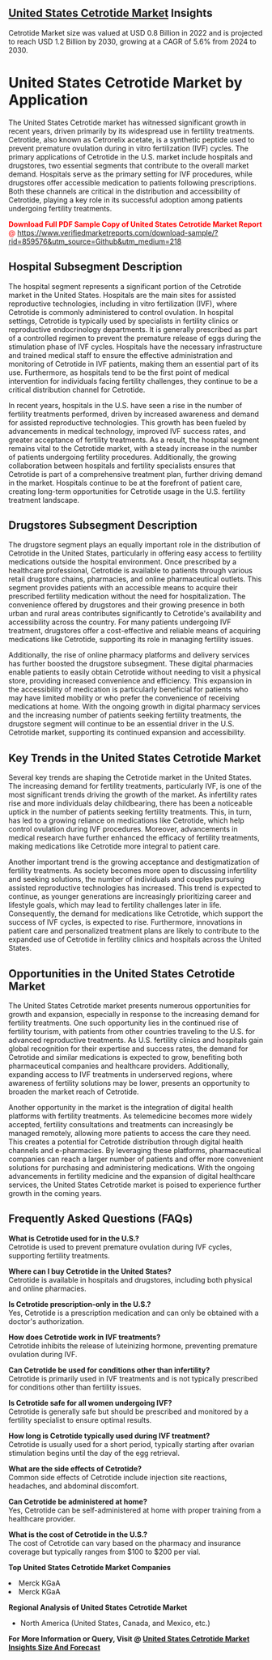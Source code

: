 <h2><a href="https://www.verifiedmarketreports.com/download-sample/?rid=859576&amp;utm_source=Github&amp;utm_medium=218" target="_blank">United States Cetrotide Market</a> Insights</h2><p>Cetrotide Market size was valued at USD 0.8 Billion in 2022 and is projected to reach USD 1.2 Billion by 2030, growing at a CAGR of 5.6% from 2024 to 2030.</p><p><h1>United States Cetrotide Market by Application</h1> <p>The United States Cetrotide market has witnessed significant growth in recent years, driven primarily by its widespread use in fertility treatments. Cetrotide, also known as Cetrorelix acetate, is a synthetic peptide used to prevent premature ovulation during in vitro fertilization (IVF) cycles. The primary applications of Cetrotide in the U.S. market include hospitals and drugstores, two essential segments that contribute to the overall market demand. Hospitals serve as the primary setting for IVF procedures, while drugstores offer accessible medication to patients following prescriptions. Both these channels are critical in the distribution and accessibility of Cetrotide, playing a key role in its successful adoption among patients undergoing fertility treatments. <p><span class=""><span style="color: #ff0000;"><strong>Download Full PDF Sample Copy of United States Cetrotide Market Report</strong> @ </span><a href="https://www.verifiedmarketreports.com/download-sample/?rid=859576&amp;utm_source=Github&amp;utm_medium=218" target="_blank">https://www.verifiedmarketreports.com/download-sample/?rid=859576&amp;utm_source=Github&amp;utm_medium=218</a></span></p></p> <h2>Hospital Subsegment Description</h2> <p>The hospital segment represents a significant portion of the Cetrotide market in the United States. Hospitals are the main sites for assisted reproductive technologies, including in vitro fertilization (IVF), where Cetrotide is commonly administered to control ovulation. In hospital settings, Cetrotide is typically used by specialists in fertility clinics or reproductive endocrinology departments. It is generally prescribed as part of a controlled regimen to prevent the premature release of eggs during the stimulation phase of IVF cycles. Hospitals have the necessary infrastructure and trained medical staff to ensure the effective administration and monitoring of Cetrotide in IVF patients, making them an essential part of its use. Furthermore, as hospitals tend to be the first point of medical intervention for individuals facing fertility challenges, they continue to be a critical distribution channel for Cetrotide. <p>In recent years, hospitals in the U.S. have seen a rise in the number of fertility treatments performed, driven by increased awareness and demand for assisted reproductive technologies. This growth has been fueled by advancements in medical technology, improved IVF success rates, and greater acceptance of fertility treatments. As a result, the hospital segment remains vital to the Cetrotide market, with a steady increase in the number of patients undergoing fertility procedures. Additionally, the growing collaboration between hospitals and fertility specialists ensures that Cetrotide is part of a comprehensive treatment plan, further driving demand in the market. Hospitals continue to be at the forefront of patient care, creating long-term opportunities for Cetrotide usage in the U.S. fertility treatment landscape. </p> <h2>Drugstores Subsegment Description</h2> <p>The drugstore segment plays an equally important role in the distribution of Cetrotide in the United States, particularly in offering easy access to fertility medications outside the hospital environment. Once prescribed by a healthcare professional, Cetrotide is available to patients through various retail drugstore chains, pharmacies, and online pharmaceutical outlets. This segment provides patients with an accessible means to acquire their prescribed fertility medication without the need for hospitalization. The convenience offered by drugstores and their growing presence in both urban and rural areas contributes significantly to Cetrotide's availability and accessibility across the country. For many patients undergoing IVF treatment, drugstores offer a cost-effective and reliable means of acquiring medications like Cetrotide, supporting its role in managing fertility issues. <p>Additionally, the rise of online pharmacy platforms and delivery services has further boosted the drugstore subsegment. These digital pharmacies enable patients to easily obtain Cetrotide without needing to visit a physical store, providing increased convenience and efficiency. This expansion in the accessibility of medication is particularly beneficial for patients who may have limited mobility or who prefer the convenience of receiving medications at home. With the ongoing growth in digital pharmacy services and the increasing number of patients seeking fertility treatments, the drugstore segment will continue to be an essential driver in the U.S. Cetrotide market, supporting its continued expansion and accessibility. </p> <h2>Key Trends in the United States Cetrotide Market</h2> <p>Several key trends are shaping the Cetrotide market in the United States. The increasing demand for fertility treatments, particularly IVF, is one of the most significant trends driving the growth of the market. As infertility rates rise and more individuals delay childbearing, there has been a noticeable uptick in the number of patients seeking fertility treatments. This, in turn, has led to a growing reliance on medications like Cetrotide, which help control ovulation during IVF procedures. Moreover, advancements in medical research have further enhanced the efficacy of fertility treatments, making medications like Cetrotide more integral to patient care. <p>Another important trend is the growing acceptance and destigmatization of fertility treatments. As society becomes more open to discussing infertility and seeking solutions, the number of individuals and couples pursuing assisted reproductive technologies has increased. This trend is expected to continue, as younger generations are increasingly prioritizing career and lifestyle goals, which may lead to fertility challenges later in life. Consequently, the demand for medications like Cetrotide, which support the success of IVF cycles, is expected to rise. Furthermore, innovations in patient care and personalized treatment plans are likely to contribute to the expanded use of Cetrotide in fertility clinics and hospitals across the United States. </p> <h2>Opportunities in the United States Cetrotide Market</h2> <p>The United States Cetrotide market presents numerous opportunities for growth and expansion, especially in response to the increasing demand for fertility treatments. One such opportunity lies in the continued rise of fertility tourism, with patients from other countries traveling to the U.S. for advanced reproductive treatments. As U.S. fertility clinics and hospitals gain global recognition for their expertise and success rates, the demand for Cetrotide and similar medications is expected to grow, benefiting both pharmaceutical companies and healthcare providers. Additionally, expanding access to IVF treatments in underserved regions, where awareness of fertility solutions may be lower, presents an opportunity to broaden the market reach of Cetrotide. <p>Another opportunity in the market is the integration of digital health platforms with fertility treatments. As telemedicine becomes more widely accepted, fertility consultations and treatments can increasingly be managed remotely, allowing more patients to access the care they need. This creates a potential for Cetrotide distribution through digital health channels and e-pharmacies. By leveraging these platforms, pharmaceutical companies can reach a larger number of patients and offer more convenient solutions for purchasing and administering medications. With the ongoing advancements in fertility medicine and the expansion of digital healthcare services, the United States Cetrotide market is poised to experience further growth in the coming years. </p> <h2>Frequently Asked Questions (FAQs)</h2> <p><strong>What is Cetrotide used for in the U.S.?</strong><br> Cetrotide is used to prevent premature ovulation during IVF cycles, supporting fertility treatments. </p> <p><strong>Where can I buy Cetrotide in the United States?</strong><br> Cetrotide is available in hospitals and drugstores, including both physical and online pharmacies. </p> <p><strong>Is Cetrotide prescription-only in the U.S.?</strong><br> Yes, Cetrotide is a prescription medication and can only be obtained with a doctor's authorization. </p> <p><strong>How does Cetrotide work in IVF treatments?</strong><br> Cetrotide inhibits the release of luteinizing hormone, preventing premature ovulation during IVF. </p> <p><strong>Can Cetrotide be used for conditions other than infertility?</strong><br> Cetrotide is primarily used in IVF treatments and is not typically prescribed for conditions other than fertility issues. </p> <p><strong>Is Cetrotide safe for all women undergoing IVF?</strong><br> Cetrotide is generally safe but should be prescribed and monitored by a fertility specialist to ensure optimal results. </p> <p><strong>How long is Cetrotide typically used during IVF treatment?</strong><br> Cetrotide is usually used for a short period, typically starting after ovarian stimulation begins until the day of the egg retrieval. </p> <p><strong>What are the side effects of Cetrotide?</strong><br> Common side effects of Cetrotide include injection site reactions, headaches, and abdominal discomfort. </p> <p><strong>Can Cetrotide be administered at home?</strong><br> Yes, Cetrotide can be self-administered at home with proper training from a healthcare provider. </p> <p><strong>What is the cost of Cetrotide in the U.S.?</strong><br> The cost of Cetrotide can vary based on the pharmacy and insurance coverage but typically ranges from $100 to $200 per vial. </p> </p><p><strong>Top United States Cetrotide Market Companies</strong></p><div data-test-id=""><p><li>Merck KGaA</li><li> Merck KGaA</li></p><div><strong>Regional Analysis of&nbsp;United States Cetrotide Market</strong></div><ul><li dir="ltr"><p dir="ltr">North America&nbsp;(United States, Canada, and Mexico, etc.)</p></li></ul><p><strong>For More Information or Query, Visit @&nbsp;</strong><strong><a href="https://www.verifiedmarketreports.com/product/cetrotide-market/?utm_source=Github&amp;utm_medium=218" target="_blank">United States Cetrotide Market Insights Size And Forecast</a></strong></p></div>
